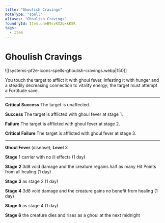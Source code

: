```yaml
---
title: "Ghoulish Cravings"
noteType: "spell"
aliases: "Ghoulish Cravings"
foundryId: Item.unvB9svKX2qkkKSR
tags:
  - Item
---
```


# Ghoulish Cravings
![[systems-pf2e-icons-spells-ghoulish-cravings.webp|150]]

You touch the target to afflict it with ghoul fever, infesting it with hunger and a steadily decreasing connection to vitality energy; the target must attempt a Fortitude save.

* * *

**Critical Success** The target is unaffected.

**Success** The target is afflicted with ghoul fever at stage 1.

**Failure** The target is afflicted with ghoul fever at stage 2.

**Critical Failure** The target is afflicted with ghoul fever at stage 3.

* * *

**Ghoul Fever** (disease); **Level** 3

**Stage** **1** carrier with no ill effects (1 day)

**Stage** **2** 3d8 void damage and the creature regains half as many Hit Points from all healing (1 day)

**Stage** **3** as stage 2 (1 day)

**Stage** **4** 3d8 void damage and the creature gains no benefit from healing (1 day)

**Stage** **5** as stage 4 (1 day)

**Stage 6** the creature dies and rises as a ghoul at the next midnight
